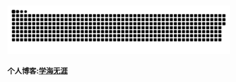 ![snake](https://raw.githubusercontent.com/TankingCao/TankingCao/output/github-contribution-grid-snake.svg)

### 个人博客:[学海无涯](https://tankingcao.github.io)
